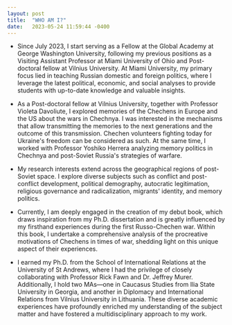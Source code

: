 ```yaml
---
layout: post
title:  "WHO AM I?"
date:   2023-05-24 11:59:44 -0400
---
```

- Since July 2023, I start serving as a Fellow at the Global Academy at George Washington University, following my previous positions as a Visiting Assistant Professor at Miami University of Ohio and Post-doctoral fellow at Vilnius University. At Miami University, my primary focus lied in teaching Russian domestic and foreign politics, where I leverage the latest political, economic, and social analyses to provide students with up-to-date knowledge and valuable insights. 

- As a Post-doctoral fellow at Vilnius University, together with Professor Violeta Davoliute, I explored memories of the Chechens in Europe and the US about the wars in Chechnya. I was interested in the mechanisms that allow transmitting the memories to the next generations and the outcome of this transmission. Chechen volunteers fighting today for Ukraine's freedom can be considered as such. At the same time, I worked with Professor Yoshiko Herrera analyzing memory politics in Chechnya and post-Soviet Russia's strategies of warfare.

- My research interests extend across the geographical regions of post-Soviet space. I explore diverse subjects such as conflict and post-conflict development, political demography, autocratic legitimation, religious governance and radicalization, migrants' identity, and memory politics.

- Currently, I am deeply engaged in the creation of my debut book, which draws inspiration from my Ph.D. dissertation and is greatly influenced by my firsthand experiences during the first Russo-Chechen war. Within this book, I undertake a comprehensive analysis of the procreative motivations of Chechens in times of war, shedding light on this unique aspect of their experiences.

- I earned my Ph.D. from the School of International Relations at the University of St Andrews, where I had the privilege of closely collaborating with Professor Rick Fawn and Dr. Jeffrey Murer. Additionally, I hold two MAs—one in Caucasus Studies from Ilia State University in Georgia, and another in Diplomacy and International Relations from Vilnius University in Lithuania. These diverse academic experiences have profoundly enriched my understanding of the subject matter and have fostered a multidisciplinary approach to my work.



